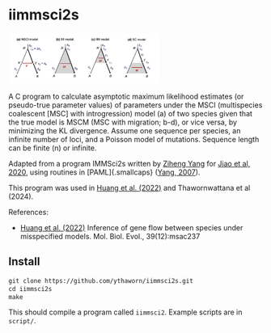 # iimmsci2s

<img src="docs/fig-2s-trees.png" width="300">

A C program to calculate asymptotic maximum likelihood estimates (or pseudo-true parameter values) of parameters under the MSCI (multispecies coalescent [MSC] with introgression) model (a) of two species given that the true model is MSCM (MSC with migration; b-d), or vice versa, by minimizing the KL divergence.  Assume one sequence per species, an infinite number of loci, and a Poisson model of mutations.  Sequence length can be finite (n) or infinite.

Adapted from a program IMMSci2s written by [Ziheng Yang](http://abacus.gene.ucl.ac.uk/) for [Jiao et al, 2020](https://doi.org/10.1093/sysbio/syaa001), using routines in [PAML]{.smallcaps} ([Yang, 2007](https://doi.org/10.1093/molbev/msm088)).

This program was used in [Huang et al. (2022)](https://doi.org/10.1093/molbev/msac237) and Thawornwattana et al (2024).

References:

* [Huang et al. (2022)](https://doi.org/10.1093/molbev/msac237) Inference of gene flow between species under misspecified models. Mol. Biol. Evol., 39(12):msac237


## Install

```
git clone https://github.com/ythaworn/iimmsci2s.git
cd iimmsci2s
make
```

This should compile a program called `iimmsci2`.  Example scripts are in `script/`.
